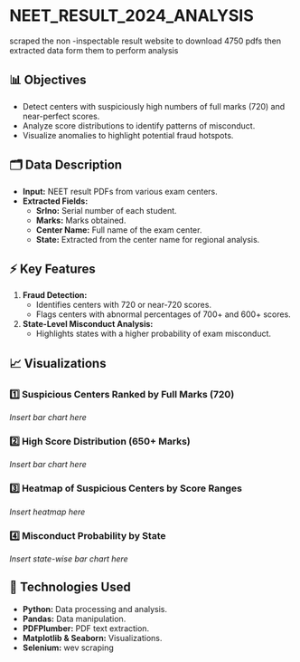 # NEET_RESULT_2024_ANALYSIS
scraped the non -inspectable result website to download 4750 pdfs then extracted data form them to perform analysis 
## 📊 Objectives

- Detect centers with suspiciously high numbers of full marks (720) and near-perfect scores.
- Analyze score distributions to identify patterns of misconduct.
- Visualize anomalies to highlight potential fraud hotspots.

## 🗂️ Data Description

- **Input:** NEET result PDFs from various exam centers.
- **Extracted Fields:**
  - **Srlno:** Serial number of each student.
  - **Marks:** Marks obtained.
  - **Center Name:** Full name of the exam center.
  - **State:** Extracted from the center name for regional analysis.

## ⚡ Key Features

1. **Fraud Detection:**
   - Identifies centers with 720 or near-720 scores.
   - Flags centers with abnormal percentages of 700+ and 600+ scores.
2. **State-Level Misconduct Analysis:**
   - Highlights states with a higher probability of exam misconduct.

## 📈 Visualizations

### 1️⃣ Suspicious Centers Ranked by Full Marks (720)

*Insert bar chart here*

### 2️⃣ High Score Distribution (650+ Marks)

*Insert bar chart here*

### 3️⃣ Heatmap of Suspicious Centers by Score Ranges

*Insert heatmap here*

### 4️⃣ Misconduct Probability by State

*Insert state-wise bar chart here*

## 🚀 Technologies Used

- **Python:** Data processing and analysis.
- **Pandas:** Data manipulation.
- **PDFPlumber:** PDF text extraction.
- **Matplotlib & Seaborn:** Visualizations.
- **Selenium:** wev scraping

